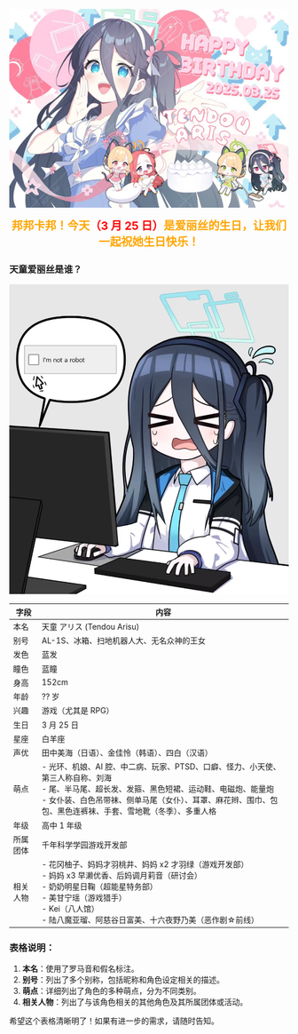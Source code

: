 ![image.png](https://raw.githubusercontent.com/Tendourisu/images/master/20250325162144151.png)

<div style="text-align: center; margin: 0 auto;">
    <big><big><b><span style="color:orange;">邦邦卡邦！今天<span style="color:red;">（3 月 25 日）</span>是爱丽丝的生日，让我们一起祝她生日快乐！</span></b></big></big>
</div>

### 天童爱丽丝是谁？

![image.png](https://raw.githubusercontent.com/Tendourisu/images/master/20250325163100455.png)



| **字段** | **内容**                                                                                                                                        |
| ------ | --------------------------------------------------------------------------------------------------------------------------------------------- |
| 本名     | 天童 アリス (Tendou Arisu)                                                                                                                         |
| 别号     | AL-1S、冰箱、扫地机器人大、无名众神的王女                                                                                                                       |
| 发色     | 蓝发                                                                                                                                            |
| 瞳色     | 蓝瞳                                                                                                                                            |
| 身高     | 152cm                                                                                                                                         |
| 年龄     | ?? 岁                                                                                                                                          |
| 兴趣     | 游戏（尤其是 RPG）                                                                                                                                   |
| 生日     | 3 月 25 日                                                                                                                                      |
| 星座     | 白羊座                                                                                                                                           |
| 声优     | 田中美海（日语）、金佳怜（韩语）、四白（汉语）                                                                                                                       |
| 萌点     | - 光环、机娘、AI 腔、中二病、玩家、PTSD、口癖、怪力、小天使、第三人称自称、刘海<br>- 尾、半马尾、超长发、发箍、黑色短裙、运动鞋、电磁炮、能量炮<br>- 女仆装、白色吊带袜、侧单马尾（女仆）、耳罩、麻花辫、围巾、包包、黑色连裤袜、手套、雪地靴（冬季）、多重人格    |
| 年级     | 高中 1 年级                                                                                                                                       |
| 所属团体   | 千年科学学园游戏开发部                                                                                                                                   |
| 相关人物   | - 花冈柚子、妈妈才羽桃井、妈妈 x2 才羽绿（游戏开发部）<br>- 妈妈 x3 早濑优香、后妈调月莉音（研讨会）<br>- 奶奶明星日鞠（超能星特务部）<br>- 美甘宁瑶（游戏猎手）<br>- Kei（八人馆）<br>- 陆八魔亚瑠、阿慈谷日富美、十六夜野乃美（恶作剧☆前线） |

### 表格说明：
1. **本名**：使用了罗马音和假名标注。
2. **别号**：列出了多个别称，包括昵称和角色设定相关的描述。
3. **萌点**：详细列出了角色的多种萌点，分为不同类别。
4. **相关人物**：列出了与该角色相关的其他角色及其所属团体或活动。

希望这个表格清晰明了！如果有进一步的需求，请随时告知。